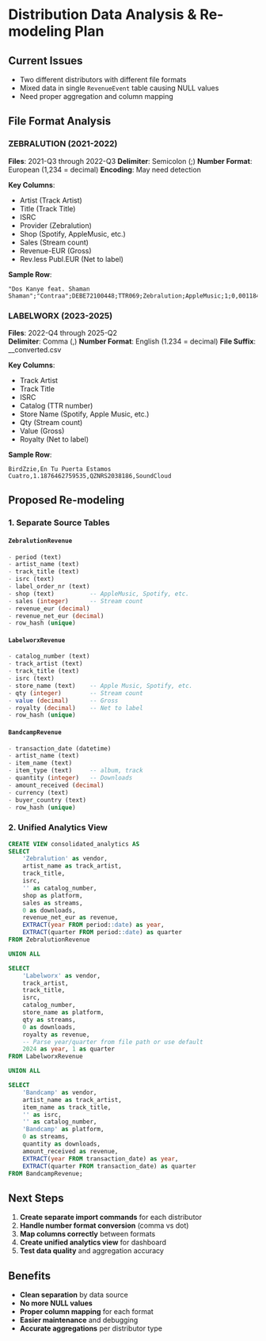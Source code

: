 # Distribution Data Analysis & Re-modeling Plan

## Current Issues
- Two different distributors with different file formats
- Mixed data in single `RevenueEvent` table causing NULL values
- Need proper aggregation and column mapping

## File Format Analysis

### ZEBRALUTION (2021-2022)
**Files**: 2021-Q3 through 2022-Q3
**Delimiter**: Semicolon (;)
**Number Format**: European (1,234 = decimal)
**Encoding**: May need detection

**Key Columns**:
- Artist (Track Artist)
- Title (Track Title) 
- ISRC
- Provider (Zebralution)
- Shop (Spotify, AppleMusic, etc.)
- Sales (Stream count)
- Revenue-EUR (Gross)
- Rev.less Publ.EUR (Net to label)

**Sample Row**:
```
"Dos Kanye feat. Shaman Shaman";"Contraa";DEBE72100448;TTR069;Zebralution;AppleMusic;1;0,001184526;0,001184526
```

### LABELWORX (2023-2025) 
**Files**: 2022-Q4 through 2025-Q2  
**Delimiter**: Comma (,)
**Number Format**: English (1.234 = decimal)
**File Suffix**: __converted.csv

**Key Columns**:
- Track Artist
- Track Title
- ISRC
- Catalog (TTR number)
- Store Name (Spotify, Apple Music, etc.)
- Qty (Stream count)
- Value (Gross)
- Royalty (Net to label)

**Sample Row**:
```
BirdZzie,En Tu Puerta Estamos Cuatro,1.1876462759535,QZNRS2038186,SoundCloud
```

## Proposed Re-modeling

### 1. Separate Source Tables

#### `ZebralutionRevenue`
```sql
- period (text)
- artist_name (text)
- track_title (text) 
- isrc (text)
- label_order_nr (text)
- shop (text)          -- AppleMusic, Spotify, etc.
- sales (integer)      -- Stream count
- revenue_eur (decimal)
- revenue_net_eur (decimal)
- row_hash (unique)
```

#### `LabelworxRevenue`  
```sql
- catalog_number (text)
- track_artist (text)
- track_title (text)
- isrc (text)
- store_name (text)    -- Apple Music, Spotify, etc.
- qty (integer)        -- Stream count  
- value (decimal)      -- Gross
- royalty (decimal)    -- Net to label
- row_hash (unique)
```

#### `BandcampRevenue`
```sql
- transaction_date (datetime)
- artist_name (text)
- item_name (text)
- item_type (text)     -- album, track
- quantity (integer)   -- Downloads
- amount_received (decimal)
- currency (text)
- buyer_country (text)
- row_hash (unique)
```

### 2. Unified Analytics View
```sql
CREATE VIEW consolidated_analytics AS
SELECT 
    'Zebralution' as vendor,
    artist_name as track_artist,
    track_title,
    isrc,
    '' as catalog_number,
    shop as platform,
    sales as streams,
    0 as downloads,
    revenue_net_eur as revenue,
    EXTRACT(year FROM period::date) as year,
    EXTRACT(quarter FROM period::date) as quarter
FROM ZebralutionRevenue

UNION ALL

SELECT
    'Labelworx' as vendor,
    track_artist,
    track_title, 
    isrc,
    catalog_number,
    store_name as platform,
    qty as streams,
    0 as downloads, 
    royalty as revenue,
    -- Parse year/quarter from file path or use default
    2024 as year, 1 as quarter  
FROM LabelworxRevenue

UNION ALL

SELECT
    'Bandcamp' as vendor,
    artist_name as track_artist,
    item_name as track_title,
    '' as isrc,
    '' as catalog_number,
    'Bandcamp' as platform,
    0 as streams,
    quantity as downloads,
    amount_received as revenue,
    EXTRACT(year FROM transaction_date) as year,
    EXTRACT(quarter FROM transaction_date) as quarter
FROM BandcampRevenue;
```

## Next Steps

1. **Create separate import commands** for each distributor
2. **Handle number format conversion** (comma vs dot)
3. **Map columns correctly** between formats
4. **Create unified analytics view** for dashboard
5. **Test data quality** and aggregation accuracy

## Benefits
- **Clean separation** by data source
- **No more NULL values** 
- **Proper column mapping** for each format
- **Easier maintenance** and debugging
- **Accurate aggregations** per distributor type
